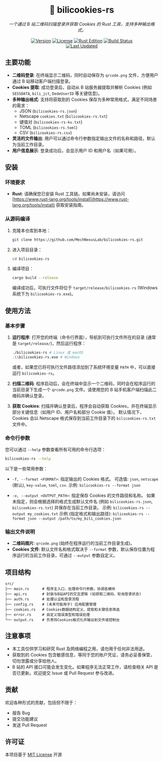 # <div align="center">🍪 bilicookies-rs</div>

<div align="center"><em>一个通过 B 站二维码扫描登录并获取 Cookies 的 Rust 工具，支持多种输出格式。</em></div>
<br>
<div align="center">
  <a href="https://github.com/MechNexusLab/bilicookies-rs/releases"><img src="https://img.shields.io/badge/version-1.0.0-blue?style=for-the-badge" alt="Version"></a>
  <a href="https://github.com/MechNexusLab/bilicookies-rs/blob/main/LICENSE"><img src="https://img.shields.io/github/license/MechNexusLab/bilicookies-rs?style=for-the-badge" alt="License"></a>
  <a href="https://www.rust-lang.org"><img src="https://img.shields.io/badge/rust%20edition-2021-orange?style=for-the-badge&logo=rust&logoColor=white" alt="Rust Edition"></a>
  <a href="https://github.com/MechNexusLab/bilicookies-rs/actions/workflows/release.yml"><img src="https://img.shields.io/github/actions/workflow/status/MechNexusLab/bilicookies-rs/release.yml?branch=main&style=for-the-badge&logo=githubactions&logoColor=white" alt="Build Status"></a>
</div>
<div align="center">
  <a href="https://github.com/MechNexusLab/bilicookies-rs/commits/main"><img src="https://img.shields.io/badge/updated-2025--06--02-0097A7?style=for-the-badge&logo=calendar&logoColor=white" alt="Last Updated"></a>
</div>

## 主要功能

- **二维码登录**: 在终端显示二维码，同时自动保存为 `qrcode.png` 文件，方便用户通过 B 站移动客户端扫描登录。
- **Cookies 提取**: 成功登录后，自动从 B 站服务器提取并解析 Cookies (例如 `SESSDATA`, `bili_jct`, `DedeUserID` 等关键信息)。
- **多种输出格式**: 支持将获取到的 Cookies 保存为多种常用格式，满足不同场景的需求：
  - JSON (`bilicookies-rs.json`)
  - Netscape `cookies.txt` (`bilicookies-rs.txt`)
  - 键值对 (`bilicookies-rs-kv.txt`)
  - TOML (`bilicookies-rs.toml`)
  - CSV (`bilicookies-rs.csv`)
- **灵活的文件输出**: 用户可以通过命令行参数指定输出文件的名称和路径，默认为当前工作目录。
- **用户信息展示**: 登录成功后，会显示用户 ID 和用户名（如果可用）。

## 安装

### 环境要求

- **Rust**: 请确保您已安装 Rust 工具链。如果尚未安装，请访问 [https://www.rust-lang.org/tools/install](https://www.rust-lang.org/tools/install) 获取安装指南。

### 从源码编译

1.  克隆本仓库到本地：
    ```bash
    git clone https://github.com/MechNexusLab/bilicookies-rs.git
    ```
2.  进入项目目录：
    ```bash
    cd bilicookies-rs
    ```
3.  编译项目：
    ```bash
    cargo build --release
    ```
    编译成功后，可执行文件将位于 `target/release/bilicookies-rs` (Windows 系统下为 `bilicookies-rs.exe`)。

## 使用方法

### 基本步骤

1.  **运行程序**:
    打开您的终端（命令行界面），导航到可执行文件所在的目录 (通常是 `target/release/`)，然后运行程序：

    ```bash
    ./bilicookies-rs # Linux 或 macOS
    .\\bilicookies-rs.exe # Windows
    ```

    或者，如果您已将可执行文件路径添加到了系统环境变量 `PATH` 中，可以直接运行 `bilicookies-rs`。

2.  **扫描二维码**:
    程序启动后，会在终端中显示一个二维码，同时会在程序运行的当前目录下生成一个 `qrcode.png` 文件。请使用您的 B 站手机客户端扫描此二维码并确认登录。

3.  **获取 Cookies**:
    扫描并确认登录后，程序会自动获取 Cookies，并在终端显示部分关键信息（如用户 ID、用户名和部分 Cookie 值）。
    默认情况下，Cookies 会以 Netscape 格式保存到当前工作目录下的 `bilicookies-rs.txt` 文件中。

### 命令行参数

您可以通过 `--help` 参数查看所有可用的命令行选项：

```bash
bilicookies-rs --help
```

以下是一些常用参数：

- `-f, --format <FORMAT>`: 指定输出的 Cookies 格式。
  可选值: `json`, `netscape` (默认), `key-value`, `toml`, `csv`.
  示例: `bilicookies-rs --format json`

- `-o, --output <OUTPUT_PATH>`: 指定保存 Cookies 的文件路径和名称。
  如果未指定，则会根据选择的格式生成默认文件名 (例如 `bilicookies-rs.json`, `bilicookies-rs.txt`) 并保存在当前工作目录。
  示例: `bilicookies-rs --output my_cookies.txt`
  示例 (指定格式和输出路径): `bilicookies-rs --format json --output /path/to/my_bili_cookies.json`

### 输出文件说明

- **二维码图片**: `qrcode.png` (始终在程序运行的当前工作目录生成)。
- **Cookies 文件**: 默认文件名和格式取决于 `--format` 参数，默认保存位置为程序运行的当前工作目录，可通过 `--output` 参数自定义。

## 项目结构

```
src/
├── main.rs      # 程序主入口，处理命令行参数，协调各模块
├── api.rs       # 封装与B站API的交互逻辑 (如获取二维码、轮询登录状态)
├── auth.rs      # 处理认证和登录流程
├── config.rs    # (未来可能用于) 应用配置管理
├── cookies.rs   # Cookies数据结构定义、提取和关键信息筛选
├── error.rs     # 自定义错误类型和错误处理
└── output.rs    # 负责将Cookies格式化并输出到文件或控制台
```

## 注意事项

- 本工具仅供学习和研究 Rust 及网络编程之用，请勿用于任何非法用途。
- 获取到的 Cookies 包含敏感信息，等同于您的账户凭证，请务必妥善保管，切勿泄露或分享给他人。
- B 站的 API 接口可能会发生变化。如果程序无法正常工作，请检查相关 API 是否已更新。欢迎提交 Issue 或 Pull Request 参与改进。

## 贡献

欢迎各种形式的贡献，包括但不限于：

- 报告 Bug
- 提交功能建议
- 发送 Pull Request

## 许可证

本项目基于 [MIT License](LICENSE) 开源
